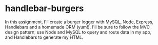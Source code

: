 # handlebar-burgers
In this assignment, I'll create a burger logger with MySQL, Node, Express, Handlebars and a homemade ORM (yum!). I'll be sure to follow the MVC design pattern; use Node and MySQL to query and route data in my app, and Handlebars to generate my HTML.
